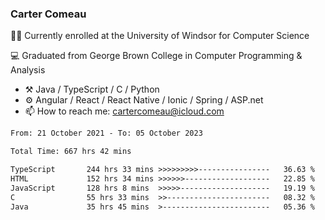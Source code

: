 ### Carter Comeau

🙋‍♂️ Currently enrolled at the University of Windsor for Computer Science

💻 Graduated from George Brown College in Computer Programming & Analysis

- ⚒️ Java / TypeScript / C / Python
- ⚙️ Angular / React / React Native / Ionic / Spring / ASP.net
- 📫 How to reach me: cartercomeau@icloud.com

<!--START_SECTION:waka-->

```txt
From: 21 October 2021 - To: 05 October 2023

Total Time: 667 hrs 42 mins

TypeScript       244 hrs 33 mins >>>>>>>>>----------------   36.63 %
HTML             152 hrs 34 mins >>>>>>-------------------   22.85 %
JavaScript       128 hrs 8 mins  >>>>>--------------------   19.19 %
C                55 hrs 33 mins  >>-----------------------   08.32 %
Java             35 hrs 45 mins  >------------------------   05.36 %
```

<!--END_SECTION:waka-->
